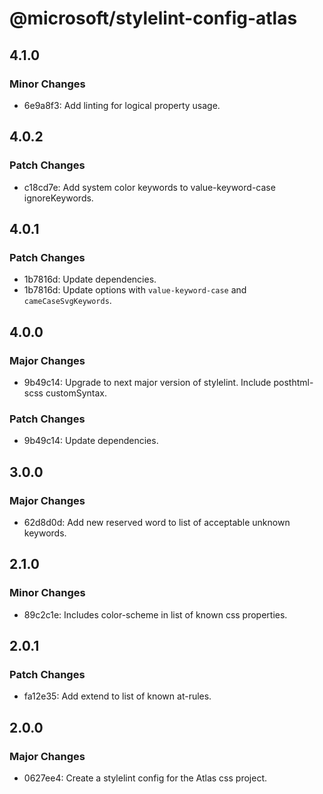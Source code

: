 # @microsoft/stylelint-config-atlas

## 4.1.0

### Minor Changes

- 6e9a8f3: Add linting for logical property usage.

## 4.0.2

### Patch Changes

- c18cd7e: Add system color keywords to value-keyword-case ignoreKeywords.

## 4.0.1

### Patch Changes

- 1b7816d: Update dependencies.
- 1b7816d: Update options with `value-keyword-case` and `cameCaseSvgKeywords`.

## 4.0.0

### Major Changes

- 9b49c14: Upgrade to next major version of stylelint. Include posthtml-scss customSyntax.

### Patch Changes

- 9b49c14: Update dependencies.

## 3.0.0

### Major Changes

- 62d8d0d: Add new reserved word to list of acceptable unknown keywords.

## 2.1.0

### Minor Changes

- 89c2c1e: Includes color-scheme in list of known css properties.

## 2.0.1

### Patch Changes

- fa12e35: Add extend to list of known at-rules.

## 2.0.0

### Major Changes

- 0627ee4: Create a stylelint config for the Atlas css project.
